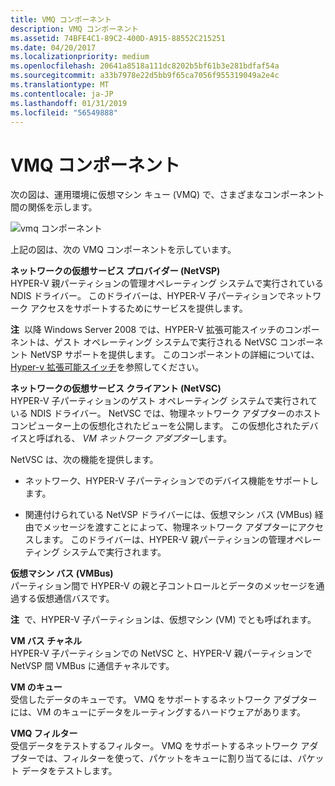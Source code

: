 ```yaml
---
title: VMQ コンポーネント
description: VMQ コンポーネント
ms.assetid: 74BFE4C1-89C2-400D-A915-88552C215251
ms.date: 04/20/2017
ms.localizationpriority: medium
ms.openlocfilehash: 20641a8518a111dc8202b5bf61b3e281bdfaf54a
ms.sourcegitcommit: a33b7978e22d5bb9f65ca7056f955319049a2e4c
ms.translationtype: MT
ms.contentlocale: ja-JP
ms.lasthandoff: 01/31/2019
ms.locfileid: "56549888"
---
```

# <a name="vmq-components"></a>VMQ コンポーネント





次の図は、運用環境に仮想マシン キュー (VMQ) で、さまざまなコンポーネント間の関係を示します。

![vmq コンポーネント](images/vmqarch.png)

上記の図は、次の VMQ コンポーネントを示しています。

<a href="" id="--------network-virtual-service-provider--netvsp-"></a> **ネットワークの仮想サービス プロバイダー (NetVSP)**  
HYPER-V 親パーティションの管理オペレーティング システムで実行されている NDIS ドライバー。 このドライバーは、HYPER-V 子パーティションでネットワーク アクセスをサポートするためにサービスを提供します。

**注**  以降 Windows Server 2008 では、HYPER-V 拡張可能スイッチのコンポーネントは、ゲスト オペレーティング システムで実行される NetVSC コンポーネント NetVSP サポートを提供します。 このコンポーネントの詳細については、[Hyper-v 拡張可能スイッチ](hyper-v-extensible-switch.md)を参照してください。

 

<a href="" id="network-virtual-service-client--netvsc-"></a>**ネットワークの仮想サービス クライアント (NetVSC)**  
HYPER-V 子パーティションのゲスト オペレーティング システムで実行されている NDIS ドライバー。 NetVSC では、物理ネットワーク アダプターのホスト コンピューター上の仮想化されたビューを公開します。 この仮想化されたデバイスと呼ばれる、 *VM ネットワーク アダプター*します。

NetVSC は、次の機能を提供します。

-   ネットワーク、HYPER-V 子パーティションでのデバイス機能をサポートします。

-   関連付けられている NetVSP ドライバーには、仮想マシン バス (VMBus) 経由でメッセージを渡すことによって、物理ネットワーク アダプターにアクセスします。 このドライバーは、HYPER-V 親パーティションの管理オペレーティング システムで実行されます。

<a href="" id="--------virtual-machine-bus--------vmbus-"></a> **仮想マシン バス (VMBus)**  
パーティション間で HYPER-V の親と子コントロールとデータのメッセージを通過する仮想通信バスです。

**注**  で、HYPER-V 子パーティションは、仮想マシン (VM) でとも呼ばれます。

 

<a href="" id="vm-bus-channel"></a>**VM バス チャネル**  
HYPER-V 子パーティションでの NetVSC と、HYPER-V 親パーティションで NetVSP 間 VMBus に通信チャネルです。

<a href="" id="vm-queue"></a>**VM のキュー**  
受信したデータのキューです。 VMQ をサポートするネットワーク アダプターには、VM のキューにデータをルーティングするハードウェアがあります。

<a href="" id="vmq-filter"></a>**VMQ フィルター**  
受信データをテストするフィルター。 VMQ をサポートするネットワーク アダプターでは、フィルターを使って、パケットをキューに割り当てるには、パケット データをテストします。

 

 





